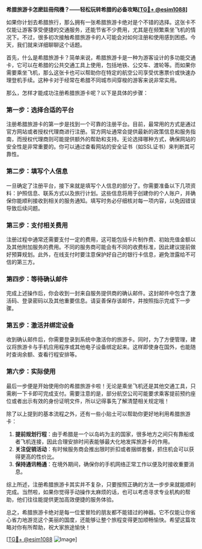 **希腊旅游卡怎麽註冊飛機？——轻松玩转希腊的必备攻略[[TG💪+ @esim1088](https://t.me/s/esim1088)]**

如果你计划去希腊旅行，那么拥有一张希腊旅游卡绝对是个不错的选择。这张卡不仅能让游客享受便捷的交通服务，还能节省不少费用，尤其是在频繁乘坐飞机的情况下。不过，很多初次接触希腊旅游卡的人可能会对如何注册和使用感到困惑。今天，我们就来详细聊聊这个话题。

首先，什么是希腊旅游卡？简单来说，希腊旅游卡是一种为游客设计的多功能交通卡，它可以在希腊的公共交通工具上使用，包括地铁、公交车、渡轮等。而如果你需要乘坐飞机，那么这张卡也可以帮助你在特定的航空公司享受优惠票价或快速办理登机手续。这种卡对于经常在希腊不同城市间穿梭的游客来说非常实用。

那么，怎样才能成功注册希腊旅游卡呢？以下是具体的步骤：

### 第一步：选择合适的平台

注册希腊旅游卡的第一步是找到一个可靠的注册平台。目前，最常用的方式是通过官方网站或者授权代理商进行注册。官方网址通常会提供最新的政策信息和服务指南，而授权代理商则可能提供额外的帮助和支持。无论选择哪种方式，确保网站的安全性是非常重要的。你可以通过查看网站的安全证书（如SSL证书）来判断其可靠性。

### 第二步：填写个人信息

一旦确定了注册平台，接下来就是填写个人信息的部分了。你需要准备以下几项资料：护照信息、联系方式以及旅行计划。这些信息将用于创建你的个人账户，并确保你能顺利接收到相关的服务通知。填写时务必仔细核对每一项内容，以免因错误导致后续问题。

### 第三步：支付相关费用

注册过程中通常还需要支付一定的费用，这可能包括卡片制作费、初始充值金额以及其他附加服务的费用。不同的服务商可能会有不同的收费标准，因此建议提前做好预算规划。此外，在线支付时要注意保护好自己的银行卡信息，避免泄露给不可信的第三方。

### 第四步：等待确认邮件

完成上述操作后，你会收到一封来自服务提供商的确认邮件。这封邮件中包含了激活码、登录密码以及其他重要信息。请妥善保存该邮件，并按照指示完成下一步骤。

### 第五步：激活并绑定设备

收到确认邮件后，你需要登录到系统中激活你的旅游卡。同时，为了方便管理，建议将旅游卡与手机应用程序或其他电子设备绑定起来。这样即使身在国外，也能随时查询余额、查看行程安排等。

### 第六步：实际使用

最后一步便是开始使用你的希腊旅游卡啦！无论是乘坐飞机还是其他交通工具，只需刷一下卡即可完成支付。需要注意的是，部分航空公司可能要求乘客提前预约座位或者出示有效的身份证明文件，所以记得事先了解清楚相关规定哦！

除了以上提到的基本流程之外，还有一些小贴士可以帮助你更好地利用希腊旅游卡：

1. **提前规划行程**：由于希腊是一个以岛屿为主的国家，很多地方之间只有靠船或者飞机连接，因此合理安排时间表能够最大化地发挥旅游卡的作用。
2. **关注促销活动**：有时候服务商会推出限时折扣或者捆绑套餐，抓住机会可以获得更高的性价比。
3. **保持通讯畅通**：在境外期间，确保你的手机网络正常工作以便及时接收重要消息。

综上所述，注册希腊旅游卡其实并不复杂，只要按照正确的方法一步步来就能顺利完成。当然啦，如果你觉得手动操作太麻烦的话，也可以考虑寻求专业机构的帮助，他们往往能提供更加高效便捷的服务体验。

总之，希腊旅游卡绝对是每一位爱冒险的朋友都不能错过的神器。它不仅能让你省心省力地游览这个美丽的国度，还能够让整个旅程变得更加顺畅愉快。希望这篇攻略对你有所帮助，祝大家旅途愉快！

[[TG💪+ @esim1088](https://t.me/s/esim1088) ![Image](https://i.postimg.cc/4NQfJmqS/Snipaste-2025-05-13-00-14-12.png)]